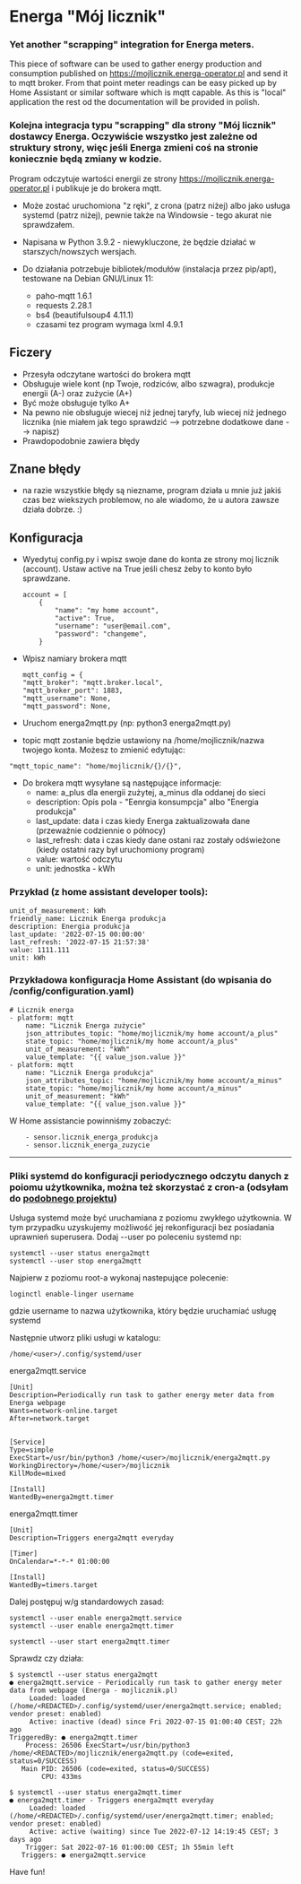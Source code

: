 # Energa "Mój licznik"

### Yet another "scrapping" integration for Energa meters.

This piece of software can be used to gather energy production and consumption published on https://mojlicznik.energa-operator.pl and send it to mqtt broker. From that point meter readings can be easy picked up by Home Assistant or similar software which is mqtt capable. As this is "local" application the rest od the documentation will be provided in polish. 


### Kolejna integracja typu "scrapping" dla strony "Mój licznik" dostawcy Energa. Oczywiście wszystko jest zależne od struktury strony, więc jeśli Energa zmieni coś na stronie koniecznie będą zmiany w kodzie.


Program odczytuje wartości energii ze strony https://mojlicznik.energa-operator.pl i publikuje je do brokera mqtt.

- Może zostać uruchomiona "z ręki", z crona (patrz niżej) albo jako usługa systemd (patrz niżej), pewnie także na Windowsie - tego akurat nie sprawdzałem.

- Napisana w Python 3.9.2 - niewykluczone, że będzie działać w starszych/nowszych wersjach.

- Do działania potrzebuje bibliotek/modułów (instalacja przez pip/apt), testowane na Debian GNU/Linux 11:
  - paho-mqtt 1.6.1
  - requests 2.28.1
  - bs4 (beautifulsoup4 4.11.1)
  - czasami tez program wymaga lxml 4.9.1

## Ficzery

- Przesyła odczytane wartości do brokera mqtt    
- Obsługuje wiele kont (np Twoje, rodziców, albo szwagra), produkcje energii (A-) oraz zużycie (A+)
- Być może obsługuje tylko A+
- Na pewno nie obsługuje wiecej niż jednej taryfy, lub wiecej niż jednego licznika (nie miałem jak tego sprawdzić --> potrzebne dodatkowe dane --> napisz)
- Prawdopodobnie zawiera błędy

## Znane błędy

- na razie wszystkie błędy są niezname, program działa u mnie już jakiś czas bez wiekszych problemow, no ale wiadomo, że u autora zawsze działa dobrze. :)

## Konfiguracja


- Wyedytuj config.py i wpisz swoje dane do konta ze strony moj licznik (account). Ustaw active na True jeśli chesz żeby to konto było sprawdzane.

    ```
    account = [
        {
            "name": "my home account",
            "active": True,
            "username": "user@email.com",
            "password": "changeme",
        }
    ```

- Wpisz namiary brokera mqtt
    ```
    mqtt_config = {
    "mqtt_broker": "mqtt.broker.local",
    "mqtt_broker_port": 1883,
    "mqtt_username": None,
    "mqtt_password": None,

    ```
- Uruchom energa2mqtt.py (np: python3 energa2mqtt.py)
- topic mqtt zostanie będzie ustawiony na /home/mojlicznik/nazwa twojego konta. Możesz to zmienić edytując:

```
"mqtt_topic_name": "home/mojlicznik/{}/{}",
```
- Do brokera mqtt wysyłane są następujące informacje:
  - name: a_plus dla energii zużytej, a_minus dla oddanej do sieci
  - description: Opis pola - "Eenrgia konsumpcja" albo "Energia produkcja"
  - last_update: data i czas kiedy Energa zaktualizowała dane (przeważnie codziennie o północy)
  - last_refresh: data i czas kiedy dane ostani raz zostały odświeżone (kiedy ostatni razy był uruchomiony program)
  - value: wartość odczytu
  - unit: jednostka - kWh

### Przykład (z home assistant developer tools):

```
unit_of_measurement: kWh
friendly_name: Licznik Energa produkcja
description: Energia produkcja
last_update: '2022-07-15 00:00:00'
last_refresh: '2022-07-15 21:57:38'
value: 1111.111
unit: kWh
```

 ### Przykładowa konfiguracja Home Assistant (do wpisania do /config/configuration.yaml)

```
# Licznik energa    
- platform: mqtt
    name: "Licznik Energa zużycie"
    json_attributes_topic: "home/mojlicznik/my home account/a_plus"
    state_topic: "home/mojlicznik/my home account/a_plus"
    unit_of_measurement: "kWh"
    value_template: "{{ value_json.value }}"
- platform: mqtt
    name: "Licznik Energa produkcja"
    json_attributes_topic: "home/mojlicznik/my home account/a_minus"
    state_topic: "home/mojlicznik/my home account/a_minus"
    unit_of_measurement: "kWh"
    value_template: "{{ value_json.value }}"
```

W Home assistancie powinniśmy zobaczyć:
```
    - sensor.licznik_energa_produkcja
    - sensor.licznik_energa_zuzycie
```

---

### Pliki systemd do konfiguracji periodycznego odczytu danych z poiomu użytkownika, można też skorzystać z cron-a (odsyłam do [podobnego projektu](https://github.com/PapuutekAPT/Energa-HomeAssistant-Integration#automatyczne-uruchanianie-skryptu))


Usługa systemd może być uruchamiana z poziomu zwykłego użytkownia. W tym przypadku uzyskujemy możliwość jej rekonfiguracji bez posiadania uprawnień superusera. Dodaj --user po poleceniu systemd np:

```
systemctl --user status energa2mqtt
systemctl --user stop energa2mqtt

```

Najpierw z poziomu root-a wykonaj nastepujące polecenie:
```
loginctl enable-linger username
```

gdzie username to nazwa użytkownika, który będzie uruchamiać usługę systemd

Następnie utworz pliki usługi w katalogu:

```
/home/<user>/.config/systemd/user
```

energa2mqtt.service
```
[Unit]
Description=Periodically run task to gather energy meter data from Energa webpage
Wants=network-online.target
After=network.target


[Service]
Type=simple
ExecStart=/usr/bin/python3 /home/<user>/mojlicznik/energa2mqtt.py
WorkingDirectory=/home/<user>/mojlicznik
KillMode=mixed

[Install]
WantedBy=energa2mgtt.timer
```

energa2mqtt.timer
```
[Unit]
Description=Triggers energa2mqtt everyday

[Timer]
OnCalendar=*-*-* 01:00:00

[Install]
WantedBy=timers.target

```

Dalej postępuj w/g standardowych zasad:
```
systemctl --user enable energa2mqtt.service
systemctl --user enable energa2mqtt.timer

systemctl --user start energa2mqtt.timer

```
Sprawdz czy działa:

```
$ systemctl --user status energa2mqtt
● energa2mqtt.service - Periodically run task to gather energy meter data from webpage (Energa - mojlicznik.pl)
     Loaded: loaded (/home/<REDACTED>/.config/systemd/user/energa2mqtt.service; enabled; vendor preset: enabled)
     Active: inactive (dead) since Fri 2022-07-15 01:00:40 CEST; 22h ago
TriggeredBy: ● energa2mqtt.timer
    Process: 26506 ExecStart=/usr/bin/python3 /home/<REDACTED>/mojlicznik/energa2mqtt.py (code=exited, status=0/SUCCESS)
   Main PID: 26506 (code=exited, status=0/SUCCESS)
        CPU: 433ms

$ systemctl --user status energa2mqtt.timer
● energa2mqtt.timer - Triggers energa2mqtt everyday
     Loaded: loaded (/home/<REDACTED>/.config/systemd/user/energa2mqtt.timer; enabled; vendor preset: enabled)
     Active: active (waiting) since Tue 2022-07-12 14:19:45 CEST; 3 days ago
    Trigger: Sat 2022-07-16 01:00:00 CEST; 1h 55min left
   Triggers: ● energa2mqtt.service

```
Have fun!
